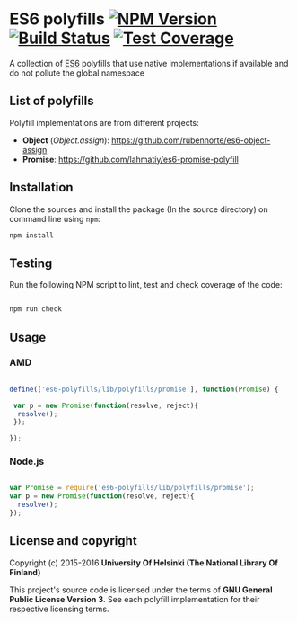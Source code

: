 # ES6 polyfills [![NPM Version](https://img.shields.io/npm/v/es6-polyfills.svg)](https://npmjs.org/package/es6-polyfills) [![Build Status](https://travis-ci.org/NatLibFi/es6-polyfills.svg)](https://travis-ci.org/NatLibFi/es6-polyfills) [![Test Coverage](https://codeclimate.com/github/NatLibFi/es6-polyfills/badges/coverage.svg)](https://codeclimate.com/github/NatLibFi/es6-polyfills/coverage)

A collection of [ES6](https://en.wikipedia.org/wiki/ECMAScript#ES6) polyfills that use native implementations if available and do not pollute the global namespace

## List of polyfills

Polyfill implementations are from different projects:

* **Object** (*Object.assign*): https://github.com/rubennorte/es6-object-assign
* **Promise**: https://github.com/lahmatiy/es6-promise-polyfill

## Installation

Clone the sources and install the package (In the source directory) on command line using `npm`:

```sh
npm install
```

## Testing

Run the following NPM script to lint, test and check coverage of the code:

```javascript

npm run check

```

## Usage

### AMD

```javascript

define(['es6-polyfills/lib/polyfills/promise'], function(Promise) {

 var p = new Promise(function(resolve, reject){
  resolve(); 
 });

});


```

### Node.js

```javascript

var Promise = require('es6-polyfills/lib/polyfills/promise');
var p = new Promise(function(resolve, reject){
  resolve();
});

```

## License and copyright

Copyright (c) 2015-2016 **University Of Helsinki (The National Library Of Finland)**

This project's source code is licensed under the terms of **GNU General Public License Version 3**. See each polyfill implementation for their respective licensing terms.

